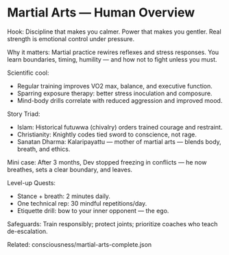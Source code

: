 # Martial Arts — Human Overview

Hook:
Discipline that makes you calmer. Power that makes you gentler. Real strength is emotional control under pressure.

Why it matters:
Martial practice rewires reflexes and stress responses. You learn boundaries, timing, humility — and how not to fight unless you must.

Scientific cool:
- Regular training improves VO2 max, balance, and executive function.
- Sparring exposure therapy: better stress inoculation and composure.
- Mind-body drills correlate with reduced aggression and improved mood.

Story Triad:
- Islam: Historical futuwwa (chivalry) orders trained courage and restraint.
- Christianity: Knightly codes tied sword to conscience, not rage.
- Sanatan Dharma: Kalaripayattu — mother of martial arts — blends body, breath, and ethics.

Mini case:
After 3 months, Dev stopped freezing in conflicts — he now breathes, sets a clear boundary, and leaves.

Level-up Quests:
- Stance + breath: 2 minutes daily.
- One technical rep: 30 mindful repetitions/day.
- Etiquette drill: bow to your inner opponent — the ego.

Safeguards:
Train responsibly; protect joints; prioritize coaches who teach de-escalation.

Related: consciousness/martial-arts-complete.json

